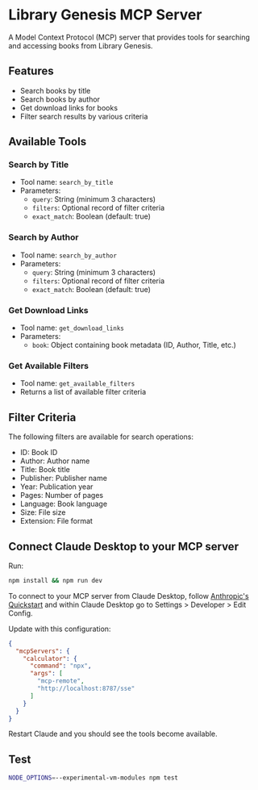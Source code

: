 # Library Genesis MCP Server

A Model Context Protocol (MCP) server that provides tools for searching and accessing books from Library Genesis.

## Features

- Search books by title
- Search books by author
- Get download links for books
- Filter search results by various criteria

## Available Tools

### Search by Title

- Tool name: `search_by_title`
- Parameters:
  - `query`: String (minimum 3 characters)
  - `filters`: Optional record of filter criteria
  - `exact_match`: Boolean (default: true)

### Search by Author

- Tool name: `search_by_author`
- Parameters:
  - `query`: String (minimum 3 characters)
  - `filters`: Optional record of filter criteria
  - `exact_match`: Boolean (default: true)

### Get Download Links

- Tool name: `get_download_links`
- Parameters:
  - `book`: Object containing book metadata (ID, Author, Title, etc.)

### Get Available Filters

- Tool name: `get_available_filters`
- Returns a list of available filter criteria

## Filter Criteria

The following filters are available for search operations:

- ID: Book ID
- Author: Author name
- Title: Book title
- Publisher: Publisher name
- Year: Publication year
- Pages: Number of pages
- Language: Book language
- Size: File size
- Extension: File format

## Connect Claude Desktop to your MCP server

Run:

```bash
npm install && npm run dev
```

To connect to your MCP server from Claude Desktop, follow [Anthropic's Quickstart](https://modelcontextprotocol.io/quickstart/user) and within Claude Desktop go to Settings > Developer > Edit Config.

Update with this configuration:

```json
{
  "mcpServers": {
    "calculator": {
      "command": "npx",
      "args": [
        "mcp-remote",
        "http://localhost:8787/sse"
      ]
    }
  }
}
```

Restart Claude and you should see the tools become available.

## Test

```bash
NODE_OPTIONS=--experimental-vm-modules npm test
```
